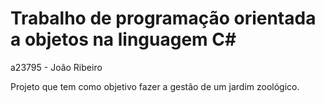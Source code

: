 # Trabalho de programação orientada a objetos na linguagem C#

a23795 - João Ribeiro

Projeto que tem como objetivo fazer a gestão de um jardim zoológico.
